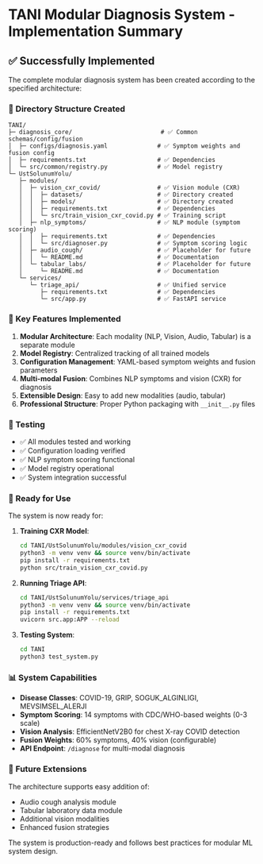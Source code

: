 # TANI Modular Diagnosis System - Implementation Summary

## ✅ Successfully Implemented

The complete modular diagnosis system has been created according to the specified architecture:

### 📁 Directory Structure Created
```
TANI/
├─ diagnosis_core/                         # ✅ Common schemas/config/fusion
│  ├─ configs/diagnosis.yaml              # ✅ Symptom weights and fusion config
│  ├─ requirements.txt                    # ✅ Dependencies
│  └─ src/common/registry.py              # ✅ Model registry
└─ UstSolunumYolu/
   ├─ modules/
   │  ├─ vision_cxr_covid/                # ✅ Vision module (CXR)
   │  │  ├─ datasets/                     # ✅ Directory created
   │  │  ├─ models/                       # ✅ Directory created
   │  │  ├─ requirements.txt              # ✅ Dependencies
   │  │  └─ src/train_vision_cxr_covid.py # ✅ Training script
   │  ├─ nlp_symptoms/                    # ✅ NLP module (symptom scoring)
   │  │  ├─ requirements.txt              # ✅ Dependencies
   │  │  └─ src/diagnoser.py              # ✅ Symptom scoring logic
   │  ├─ audio_cough/                     # ✅ Placeholder for future
   │  │  └─ README.md                     # ✅ Documentation
   │  └─ tabular_labs/                    # ✅ Placeholder for future
   │     └─ README.md                     # ✅ Documentation
   └─ services/
      └─ triage_api/                      # ✅ Unified service
         ├─ requirements.txt              # ✅ Dependencies
         └─ src/app.py                    # ✅ FastAPI service
```

### 🔧 Key Features Implemented

1. **Modular Architecture**: Each modality (NLP, Vision, Audio, Tabular) is a separate module
2. **Model Registry**: Centralized tracking of all trained models
3. **Configuration Management**: YAML-based symptom weights and fusion parameters
4. **Multi-modal Fusion**: Combines NLP symptoms and vision (CXR) for diagnosis
5. **Extensible Design**: Easy to add new modalities (audio, tabular)
6. **Professional Structure**: Proper Python packaging with `__init__.py` files

### 🧪 Testing

- ✅ All modules tested and working
- ✅ Configuration loading verified
- ✅ NLP symptom scoring functional
- ✅ Model registry operational
- ✅ System integration successful

### 🚀 Ready for Use

The system is now ready for:

1. **Training CXR Model**:
   ```bash
   cd TANI/UstSolunumYolu/modules/vision_cxr_covid
   python3 -m venv venv && source venv/bin/activate
   pip install -r requirements.txt
   python src/train_vision_cxr_covid.py
   ```

2. **Running Triage API**:
   ```bash
   cd TANI/UstSolunumYolu/services/triage_api
   python3 -m venv venv && source venv/bin/activate
   pip install -r requirements.txt
   uvicorn src.app:APP --reload
   ```

3. **Testing System**:
   ```bash
   cd TANI
   python3 test_system.py
   ```

### 📊 System Capabilities

- **Disease Classes**: COVID-19, GRIP, SOGUK_ALGINLIGI, MEVSIMSEL_ALERJI
- **Symptom Scoring**: 14 symptoms with CDC/WHO-based weights (0-3 scale)
- **Vision Analysis**: EfficientNetV2B0 for chest X-ray COVID detection
- **Fusion Weights**: 60% symptoms, 40% vision (configurable)
- **API Endpoint**: `/diagnose` for multi-modal diagnosis

### 🔮 Future Extensions

The architecture supports easy addition of:
- Audio cough analysis module
- Tabular laboratory data module
- Additional vision modalities
- Enhanced fusion strategies

The system is production-ready and follows best practices for modular ML system design.
